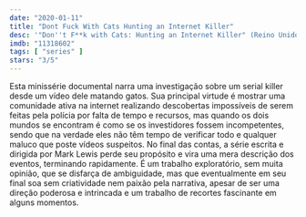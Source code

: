 ```yaml
---
date: "2020-01-11"
title: "Dont Fuck With Cats Hunting an Internet Killer"
desc: '"Don''t F**k with Cats: Hunting an Internet Killer" (Reino Unido e EUA, 2019), escrito por Mark Lewis, dirigido por Mark Lewis, com Deanna Thompson, John Green e Claudette Hamlin.'
imdb: "11318602"
tags: [ "series" ]
stars: "3/5"
---
```

Esta minissérie documental narra uma investigação sobre um serial killer desde um vídeo dele matando gatos. Sua principal virtude é mostrar uma comunidade ativa na internet realizando descobertas impossíveis de serem feitas pela polícia por falta de tempo e recursos, mas quando os dois mundos se encontram é como se os investidores fossem incompetentes, sendo que na verdade eles não têm tempo de verificar todo e qualquer maluco que poste vídeos suspeitos. No final das contas, a série escrita e dirigida por Mark Lewis perde seu propósito e vira uma mera descrição dos eventos, terminando rapidamente. É um trabalho exploratório, sem muita opinião, que se disfarça de ambiguidade, mas que eventualmente em seu final soa sem criatividade nem paixão pela narrativa, apesar de ser uma direção poderosa e intrincada e um trabalho de recortes fascinante em alguns momentos.
